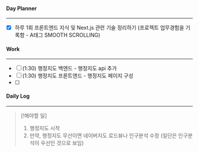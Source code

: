 
#### Day Planner
---
- [x] 하루 1회 프론트엔드 지식 및 Next.js 관련 기술 정리하기 (프로젝트 업무경험을 기록함 - A태그 SMOOTH SCROLLING)


#### Work
---
- [ ] (1:30) 행정지도 백엔드 - 행정지도 api 추가
- [ ] (1:30) 행정지도 프론트엔드 - 행정지도 페이지 구성
- [ ] 


#### Daily Log
---
> [!해야할 일]
> 1. 행정지도 시작
> 2. 만약, 행정지도 무산이면 네이버지도 로드뷰나 인구분석 수정 (일단은 인구분석이 우선인 것으로 보임)



